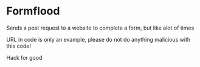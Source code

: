 # Formflood
Sends a post request to a website to complete a form, but like alot of times

URL in code is only an example, please do not do anything malicious with this code!

Hack for good
